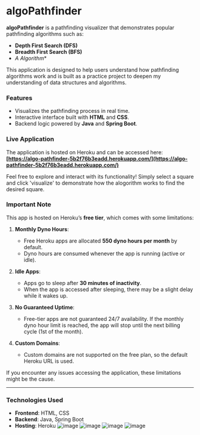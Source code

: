 # algoPathfinder
**algoPathfinder** is a pathfinding visualizer that demonstrates popular pathfinding algorithms such as:
- **Depth First Search (DFS)**
- **Breadth First Search (BFS)**
- **A* Algorithm**

This application is designed to help users understand how pathfinding algorithms work and is built as a practice project to deepen my understanding of data structures and algorithms.

### **Features**
- Visualizes the pathfinding process in real time.
- Interactive interface built with **HTML** and **CSS**.
- Backend logic powered by **Java** and **Spring Boot**.

### **Live Application**
The application is hosted on Heroku and can be accessed here:
**[https://algo-pathfinder-5b2f76b3eadd.herokuapp.com/](https://algo-pathfinder-5b2f76b3eadd.herokuapp.com/)**

Feel free to explore and interact with its functionality!
Simply select a square and click 'visualize' to demonstrate how the alogorithm works to find the desired square. 

### **Important Note**
This app is hosted on Heroku’s **free tier**, which comes with some limitations:
1. **Monthly Dyno Hours**: 
   - Free Heroku apps are allocated **550 dyno hours per month** by default.
   - Dyno hours are consumed whenever the app is running (active or idle).

2. **Idle Apps**:
   - Apps go to sleep after **30 minutes of inactivity**.
   - When the app is accessed after sleeping, there may be a slight delay while it wakes up.

3. **No Guaranteed Uptime**:
   - Free-tier apps are not guaranteed 24/7 availability. If the monthly dyno hour limit is reached, the app will stop until the next billing cycle (1st of the month).

4. **Custom Domains**:
   - Custom domains are not supported on the free plan, so the default Heroku URL is used.

If you encounter any issues accessing the application, these limitations might be the cause.

---

### **Technologies Used**
- **Frontend**: HTML, CSS
- **Backend**: Java, Spring Boot
- **Hosting**: Heroku
![image](https://github.com/user-attachments/assets/00c68287-b5ed-42d3-8632-3a3b23168949)
![image](https://github.com/user-attachments/assets/96f6e00e-7da4-4101-8565-6db9d67b21dc)
![image](https://github.com/user-attachments/assets/2e20dee6-a451-4cfb-820c-5e3c38697244)
![image](https://github.com/user-attachments/assets/854fbe9b-fb32-4904-b0b3-741e616fa792)



